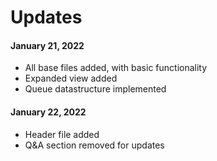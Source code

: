 # Updates

#### January 21, 2022

<ul>
  <li>All base files added, with basic functionality</li>
  <li>Expanded view added</li>
  <li>Queue datastructure implemented</li>
</ul>

#### January 22, 2022

<ul>
  <li>Header file added</li>
  <li>Q&A section removed for updates</li>
</ul>
